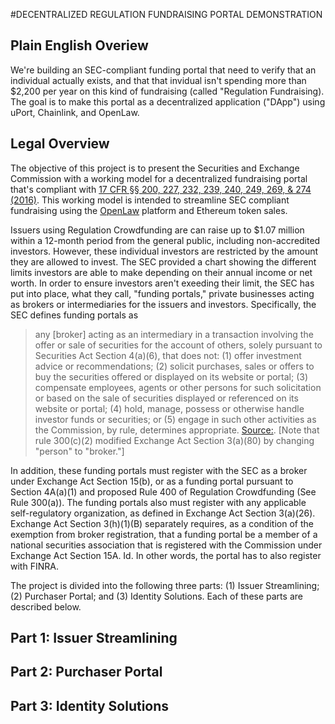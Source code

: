 #DECENTRALIZED REGULATION FUNDRAISING PORTAL DEMONSTRATION

## Plain English Overiew

We're building an SEC-compliant funding portal that need to verify that an individual actually exists, and that that invidual isn't spending more than $2,200 per year on this kind of fundraising (called "Regulation Fundraising).  The goal is to make this portal as a decentralized application ("DApp") using uPort, Chainlink, and OpenLaw.

## Legal Overview

The objective of this project is to present the Securities and Exchange Commission with a working model for a decentralized fundraising portal that's compliant with [17 CFR §§ 200, 227, 232, 239, 240, 249, 269, & 274 (2016)](https://www.sec.gov/rules/final/2015/33-9974.pdf).  This working model is intended to streamline SEC compliant fundraising using the [OpenLaw](OpenLaw.io) platform and Ethereum token sales.

Issuers using Regulation Crowdfunding are can raise up to $1.07 million within a 12-month period from the general public, including non-accredited investors.  However, these individual investors are restricted by the amount they are allowed to invest.  The SEC provided a chart showing the different limits investors are able to make depending on their annual income or net worth.  In order to ensure investors aren't exeeding their limit, the SEC has put into place, what they call, "funding portals," private businesses acting as brokers or intermediaries for the issuers and investors.  Specifically, the SEC defines funding portals as

>any [broker] acting as an intermediary in a transaction involving the offer or sale of securities for the account of others, solely pursuant to Securities Act Section 4(a)(6), that does not: (1) offer investment advice or recommendations; (2) solicit purchases, sales or offers to buy the securities offered or displayed on its website or portal; (3) compensate employees, agents or other persons for such solicitation or based on the sale of securities displayed or referenced on its website or portal; (4) hold, manage, possess or otherwise handle investor funds or securities; or (5) engage in such other activities as the Commission, by rule, determines appropriate. [Source:](https://www.sec.gov/rules/final/2015/33-9974.pdf). [Note that rule 300(c)(2) modified Exchange Act Section 3(a)(80) by changing "person" to "broker."]

In addition, these funding portals must register with the SEC as a broker under Exchange Act Section 15(b), or as a funding portal pursuant to Section 4A(a)(1) and proposed Rule 400 of Regulation Crowdfunding (See Rule 300(a)).  The funding portals also must register with any applicable self-regulatory organization, as defined in Exchange Act Section 3(a)(26).  Exchange Act Section 3(h)(1)(B) separately requires, as a condition of the exemption from broker registration, that a funding portal be a member of a national securities association that is registered with the Commission under Exchange Act Section 15A. Id.  In other words, the portal has to also register with FINRA.

The project is divided into the following three parts: (1) Issuer Streamlining; (2) Purchaser Portal; and (3) Identity Solutions.  Each of these parts are described below.

## Part 1: Issuer Streamlining



## Part 2: Purchaser Portal

## Part 3: Identity Solutions

